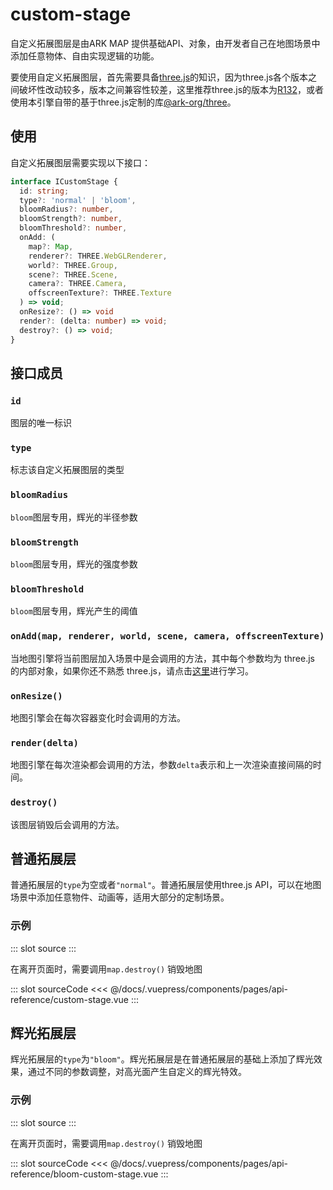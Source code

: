 # custom-stage

自定义拓展图层是由ARK MAP 提供基础API、对象，由开发者自己在地图场景中添加任意物体、自由实现逻辑的功能。

要使用自定义拓展图层，首先需要具备[three.js](https://threejs.org/docs/index.html#manual/zh/introduction/Installation)的知识，因为three.js各个版本之间破坏性改动较多，版本之间兼容性较差，这里推荐three.js的版本为[R132](https://www.npmjs.com/package/three/v/0.132.2)，或者使用本引擎自带的基于three.js定制的库[@ark-org/three](https://www.npmjs.com/package/@ark-org/three)。

## 使用
自定义拓展图层需要实现以下接口：

```typescript
interface ICustomStage {
  id: string;
  type?: 'normal' | 'bloom',
  bloomRadius?: number,
  bloomStrength?: number,
  bloomThreshold?: number,
  onAdd: (
    map?: Map,
    renderer?: THREE.WebGLRenderer,
    world?: THREE.Group,
    scene?: THREE.Scene,
    camera?: THREE.Camera,
    offscreenTexture?: THREE.Texture
  ) => void;
  onResize?: () => void
  render?: (delta: number) => void;
  destroy?: () => void;
}
```

## 接口成员

### `id`

图层的唯一标识

### `type`

标志该自定义拓展图层的类型

### `bloomRadius`

`bloom`图层专用，辉光的半径参数

### `bloomStrength`

`bloom`图层专用，辉光的强度参数

### `bloomThreshold`

`bloom`图层专用，辉光产生的阈值

### `onAdd(map, renderer, world, scene, camera, offscreenTexture)`

当地图引擎将当前图层加入场景中是会调用的方法，其中每个参数均为 three.js 的内部对象，如果你还不熟悉 three.js，请点击[这里](https://threejs.org/docs/index.html#manual/zh/introduction/Installation)进行学习。

### `onResize()`

地图引擎会在每次容器变化时会调用的方法。

### `render(delta)`

地图引擎在每次渲染都会调用的方法，参数`delta`表示和上一次渲染直接间隔的时间。

### `destroy()`

该图层销毁后会调用的方法。

## 普通拓展层
普通拓展层的`type`为空或者`"normal"`。普通拓展层使用three.js API，可以在地图场景中添加任意物件、动画等，适用大部分的定制场景。

### 示例

<demo-block>
::: slot source
<pages-api-reference-custom-stage></pages-api-reference-custom-stage>
:::


在离开页面时，需要调用`map.destroy()` 销毁地图

::: slot sourceCode
<<< @/docs/.vuepress/components/pages/api-reference/custom-stage.vue
:::

</demo-block>

## 辉光拓展层
辉光拓展层的`type`为`"bloom"`。辉光拓展层是在普通拓展层的基础上添加了辉光效果，通过不同的参数调整，对高光面产生自定义的辉光特效。

### 示例

<demo-block>
::: slot source
<pages-api-reference-bloom-custom-stage></pages-api-reference-bloom-custom-stage>
:::


在离开页面时，需要调用`map.destroy()` 销毁地图

::: slot sourceCode
<<< @/docs/.vuepress/components/pages/api-reference/bloom-custom-stage.vue
:::

</demo-block>